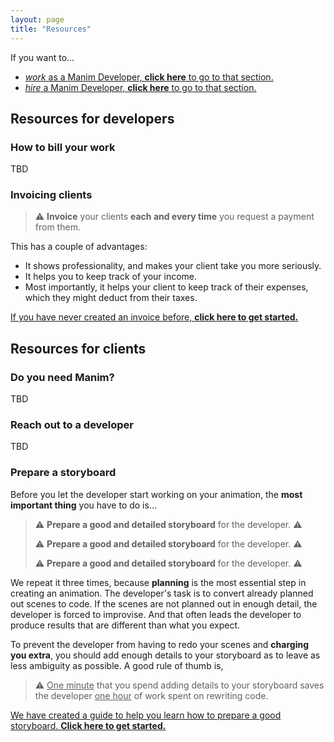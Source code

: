 ```yaml
---
layout: page
title: "Resources"
---
```


If you want to...

- [_work_ as a Manim Developer, **click here** to go to that section.](#resources-for-developers)
- [_hire_ a Manim Developer, **click here** to go to that section.](#resources-for-clients)

## Resources for developers

### How to bill your work

TBD

### Invoicing clients

> ⚠️ **Invoice** your clients **each and every time** you request a payment from them.

This has a couple of advantages:

- It shows professionality, and makes your client take you more seriously.
- It helps you to keep track of your income.
- Most importantly, it helps your client to keep track of their expenses, which they might deduct from their taxes.

<a target="_blank" href="/invoice">If you have never created an invoice before, <b>click here to get started.</b></a>

## Resources for clients

### Do you need Manim?

TBD

<!-- Manim is most suited for cases where you can animate something more **efficiently by writing a program for it**, instead of doing it manually.

Grant Sanderson [gives the following advice](https://youtu.be/ruUfqQPDdDs?t=138):

> Step one is, make sure that what you're animating should be done so, programmatically—because a lot of things maybe shouldn't. If you're just making a quick graph of something—if it's a graphical intuition that maybe has a little motion to it—use [Desmos](https://www.desmos.com/), [Grapher](https://en.wikipedia.org/wiki/Grapher), [Geogebra](https://www.geogebra.org/), [Mathematica](https://www.wolfram.com/mathematica/), certain things that are really oriented around graphs.
>
> The original thought I had in making Manim was that there are so many different ways of representing functions—other than graphs—in particular things like transformations. For example, use movement over time to communicate relationships between inputs and outputs instead of x and y directions, or vector fields, or things like that.
>
> I wanted something that was flexible enough that you didn't feel constrained into a graphical environment—by graphical I mean graphs with x and y coordinates. But also make sure that you're taking advantage of the fact that it's programmatic. You have loops, conditionals, abstraction. If any of those are well fit for what you want to teach, to have
>
> - a scene type that you tweak a little bit based on parameters,
> - conditionals so that things can go one way or another,
> - loops so that you can create things of arbitrarily increasing complexity,
>
> that's the stuff that's meant to be animated programmatically. **If it's just writing some text on the screen or shifting around objects or something like that, you should probably just use [Keynote](https://www.apple.com/keynote)—it will be a lot simpler.**
>
> Try to find a workflow that distills down that which should be programmatic into Manim, and that which doesn't need to be
> into other domains. -->

### Reach out to a developer

TBD

### Prepare a storyboard

Before you let the developer start working on your animation, the **most important thing** you have to do is...

> ⚠️ **Prepare a good and detailed storyboard** for the developer. ⚠️
>
> ⚠️ **Prepare a good and detailed storyboard** for the developer. ⚠️
>
> ⚠️ **Prepare a good and detailed storyboard** for the developer. ⚠️

We repeat it three times, because **planning** is the most essential step in creating an animation. The developer's task is to convert already planned out scenes to code. If the scenes are not planned out in enough detail, the developer is forced to improvise. And that often leads the developer to produce results that are different than what you expect.

To prevent the developer from having to redo your scenes and **charging you extra**, you should add enough details to your storyboard as to leave as less ambiguity as possible. A good rule of thumb is,

> ⚠️ <u>One minute</u> that you spend adding details to your storyboard saves the developer <u>one hour</u> of work spent on rewriting code.

<a target="_blank" href="/storyboard">We have created a guide to help you learn how to prepare a good storyboard. <b>Click here to get started.</b></a>